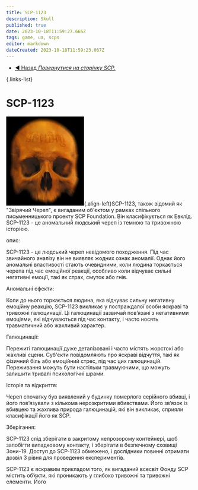 ```yaml
---
title: SCP-1123
description: Skull
published: true
date: 2023-10-18T11:59:27.665Z
tags: game, ua, scps
editor: markdown
dateCreated: 2023-10-18T11:59:23.067Z
---
```


- [:arrow_backward: Назад *Повернутися на сторінку SCP.*](/uk/game/scps#scps)

{.links-list}

# SCP-1123

![scp01123.jpg](/images/roles/scp01123.jpg){.align-left}SCP-1123, також відомий як "Звірячий Череп", є вигаданим об'єктом у рамках спільного письменницького проекту SCP Foundation. Він класифікується як Евклід. SCP-1123 - це аномальний людський череп із темною та тривожною історією.

опис:

SCP-1123 - це людський череп невідомого походження. Під час звичайного аналізу він не виявляє жодних ознак аномалії. Однак його аномальні властивості стають очевидними, коли людина торкається черепа під час емоційної реакції, особливо коли відчуває сильні негативні емоції, такі як страх, смуток або гнів.

Аномальні ефекти:

Коли до нього торкається людина, яка відчуває сильну негативну емоційну реакцію, SCP-1123 викликає у постраждалої особи яскраві та тривожні галюцинації. Ці галюцинації зазвичай пов’язані з негативними емоціями, які відчуваються під час контакту, і часто носять травматичний або жахливий характер.

Галюцинації:

Пережиті галюцинації дуже деталізовані і часто містять жорстокі або жахливі сцени. Суб'єкти повідомляють про яскраві відчуття, такі як фізичний біль або емоційний стрес, під час цих галюцинацій. Переживання можуть бути настільки травмуючими, що можуть залишити тривалі психологічні шрами.

Історія та відкриття:

Череп спочатку був виявлений у будинку померлого серійного вбивці, і його пов’язували з кількома нерозкритими вбивствами. Його зв’язок із вбивцею та жахлива природа галюцинацій, які він викликає, сприяли класифікації його як SCP.

Зберігання:

SCP-1123 слід зберігати в закритому непрозорому контейнері, щоб запобігти випадковому контакту, і зберігати в безпечному сховищі Зони-19. Доступ до SCP-1123 обмежено, і дослідники повинні отримати дозвіл 3 рівня для проведення експериментів.

SCP-1123 є яскравим прикладом того, як вигаданий всесвіт Фонду SCP містить об’єкти, які проникають у глибоко тривожні та тривожні елементи. Його
